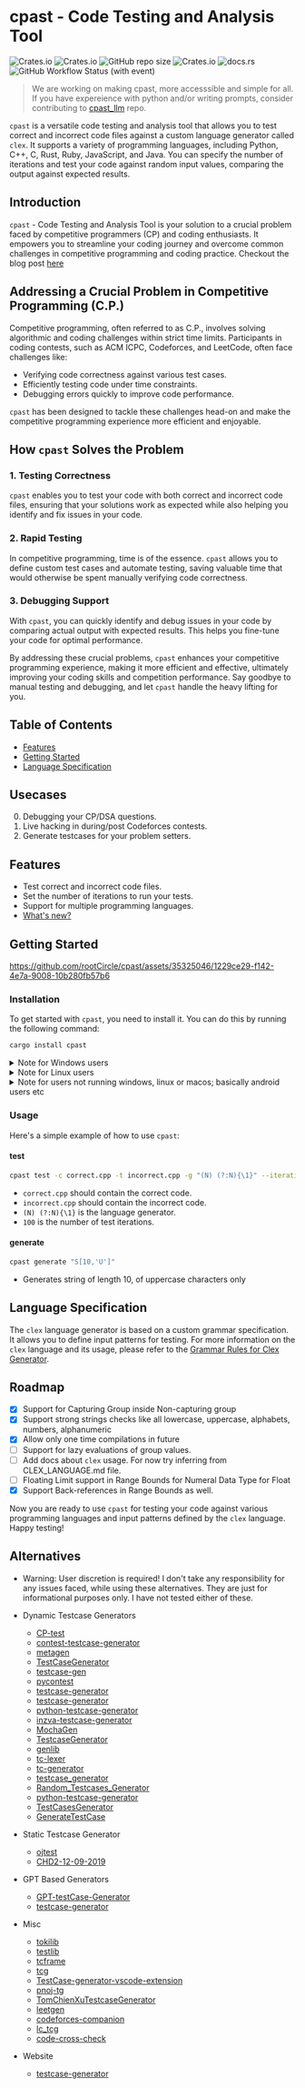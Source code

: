 # cpast - Code Testing and Analysis Tool

![Crates.io](https://img.shields.io/crates/d/cpast)
![Crates.io](https://img.shields.io/crates/v/cpast)
![GitHub repo size](https://img.shields.io/github/repo-size/rootCircle/cpast)
![Crates.io](https://img.shields.io/crates/l/cpast)
![docs.rs](https://img.shields.io/docsrs/cpast)
![GitHub Workflow Status (with event)](https://img.shields.io/github/actions/workflow/status/rootCircle/cpast/rust.yml)

> We are working on making cpast, more accesssible and simple for all. If you have expereience with python and/or writing prompts, consider contributing to [cpast_llm](https://github.com/rootCircle/cpast_llm) repo.

`cpast` is a versatile code testing and analysis tool that allows you to test correct and incorrect code files against a custom language generator called `clex`. It supports a variety of programming languages, including Python, C++, C, Rust, Ruby, JavaScript, and Java. You can specify the number of iterations and test your code against random input values, comparing the output against expected results.

## Introduction

`cpast` - Code Testing and Analysis Tool is your solution to a crucial problem faced by competitive programmers (CP) and coding enthusiasts. It empowers you to streamline your coding journey and overcome common challenges in competitive programming and coding practice.
Checkout the blog post [here](https://rootcircle.github.io/blog/project/cpast.html)

## Addressing a Crucial Problem in Competitive Programming (C.P.)

Competitive programming, often referred to as C.P., involves solving algorithmic and coding challenges within strict time limits. Participants in coding contests, such as ACM ICPC, Codeforces, and LeetCode, often face challenges like:

- Verifying code correctness against various test cases.
- Efficiently testing code under time constraints.
- Debugging errors quickly to improve code performance.

`cpast` has been designed to tackle these challenges head-on and make the competitive programming experience more efficient and enjoyable.

## How `cpast` Solves the Problem

### 1. Testing Correctness

`cpast` enables you to test your code with both correct and incorrect code files, ensuring that your solutions work as expected while also helping you identify and fix issues in your code.

### 2. Rapid Testing

In competitive programming, time is of the essence. `cpast` allows you to define custom test cases and automate testing, saving valuable time that would otherwise be spent manually verifying code correctness.

### 3. Debugging Support

With `cpast`, you can quickly identify and debug issues in your code by comparing actual output with expected results. This helps you fine-tune your code for optimal performance.

By addressing these crucial problems, `cpast` enhances your competitive programming experience, making it more efficient and effective, ultimately improving your coding skills and competition performance. Say goodbye to manual testing and debugging, and let `cpast` handle the heavy lifting for you.

## Table of Contents

- [Features](#features)
- [Getting Started](#getting-started)
- [Language Specification](#language-specification)

## Usecases

0. Debugging your CP/DSA questions.
1. Live hacking in during/post Codeforces contests.
2. Generate testcases for your problem setters.

## Features

- Test correct and incorrect code files.
- Set the number of iterations to run your tests.
- Support for multiple programming languages.
- [What's new?](./CHANGELOG.md)

## Getting Started

https://github.com/rootCircle/cpast/assets/35325046/1229ce29-f142-4e7a-9008-10b280fb57b6

### Installation

To get started with `cpast`, you need to install it. You can do this by running the following command:

```bash
cargo install cpast
```

<details>
<summary>Note for Windows users</summary>
<br>
On windows, to install cargo, run these commands in terminal (for faster and lighter setup)

```bash
winget install rustup
rustup toolchain install stable-x86_64-pc-windows-gnu
rustup default stable-x86_64-pc-windows-gnu
```

</details>

<details>
<summary>Note for Linux users</summary>
<br>
On Linux, you'll need to have xorg-dev and libxcb-composite0-dev to compile. On Debian and Ubuntu you can install them with

```bash
sudo apt install xorg-dev libxcb-composite0-dev
```

Required for clipboard support,

Chances are that clipboard support might be broken for some WMs like bspwm, but other features will work just fine!
</details>

<details>
<summary>Note for users not running windows, linux or macos; basically android users etc</summary>
<br>

Default compilations won't be supported due to lack of clipboard API support in those systems, and hence you need to compile it with `--no-default-features` feature

```bash
cargo install cpast --no-default-features
```

</details>

### Usage

Here's a simple example of how to use `cpast`:

#### test

```bash
cpast test -c correct.cpp -t incorrect.cpp -g "(N) (?:N){\1}" --iterations 100
```

- `correct.cpp` should contain the correct code.
- `incorrect.cpp` should contain the incorrect code.
- `(N) (?:N){\1}` is the language generator.
- `100` is the number of test iterations.

#### generate

```bash
cpast generate "S[10,'U']"
```

- Generates string of length 10, of uppercase characters only

## Language Specification

The `clex` language generator is based on a custom grammar specification. It allows you to define input patterns for testing.
For more information on the `clex` language and its usage, please refer to the [Grammar Rules for Clex Generator](./CLEX_LANGUAGE.md).

## Roadmap

- [x] Support for Capturing Group inside Non-capturing group
- [x] Support strong strings checks like all lowercase, uppercase, alphabets, numbers, alphanumeric
- [x] Allow only one time compilations in future
- [ ] Support for lazy evaluations of group values.
- [ ] Add docs about `clex` usage. For now try inferring from CLEX_LANGUAGE.md file.
- [ ] Floating Limit support in Range Bounds for Numeral Data Type for Float
- [x] Support Back-references in Range Bounds as well.

Now you are ready to use `cpast` for testing your code against various programming languages and input patterns defined by the `clex` language. Happy testing!

## Alternatives

- Warning: User discretion is required! I don't take any responsibility for any issues faced, while using these alternatives. They are just for informational purposes only. I have not tested either of these.

- Dynamic Testcase Generators
    - [CP-test](https://github.com/ccd97/CP-test)
    - [contest-testcase-generator](https://github.com/tmt514/contest-testcase-generator)
    - [metagen](https://github.com/mingaleg/metagen)
    - [TestCaseGenerator](https://github.com/masterashu/TestCaseGenerator)
    - [testcase-gen](https://github.com/JacobLinCool/testcase-gen)
    - [pycontest](https://github.com/matinhimself/pycontest)
    - [testcase-generator](https://github.com/naskya/testcase-generator)
    - [testcase-generator](https://github.com/Ninjaclasher/testcase-generator)
    - [python-testcase-generator](https://github.com/tjkendev/python-testcase-generator)
    - [inzva-testcase-generator](https://github.com/brkdnmz/inzva-testcase-generator)
    - [MochaGen](https://github.com/CKEFGISC/MochaGen/)
    - [TestcaseGenerator](https://github.com/phirasit/TestcaseGenerator)
    - [genlib](https://github.com/MasterIceZ/genlib)
    - [tc-lexer](https://github.com/bluebottlewize/tc-lexer)
    - [tc-generator](https://github.com/rdxxer/tc-generator)
    - [testcase_generator](https://github.com/hyeonseok92/testcase_generator)
    - [Random_Testcases_Generator](https://github.com/dasilvaca/Random_Testcases_Generator)
    - [python-testcase-generator](https://github.com/tuanpauet/python-testcase-generator)
    - [TestCasesGenerator](https://github.com/khaled-hamam/TestCasesGenerator)
    - [GenerateTestCase](https://github.com/Gingmzmzx/GenerateTestCase)

- Static Testcase Generator
    - [ojtest](https://github.com/f-fanfan/ojtest)
    - [CHD2-12-09-2019](https://github.com/fextivity/CHD2-12-09-2019)

- GPT Based Generators
    - [GPT-testCase-Generator](https://github.com/voho0000/GPT-testCase-Generator)
    - [testcase-generator](https://github.com/DragonBuilder/testcase-generator)

- Misc
    - [tokilib](https://github.com/fushar/tokilib)
    - [testlib](https://github.com/MikeMirzayanov/testlib)
    - [tcframe](https://github.com/ia-toki/tcframe)
    - [tcg](https://github.com/huntzhan/tcg)
    - [TestCase-generator-vscode-extension](https://github.com/yongsk0066/TestCase-generator-vscode-extension)
    - [pnoj-tg](https://github.com/pnoj/pnoj-tg)
    - [TomChienXuTestcaseGenerator](https://github.com/TomChienXuOrganization/TomChienXuTestcaseGenerator)
    - [leetgen](https://github.com/sebnyberg/leetgen)
    - [codeforces-companion](https://github.com/PanagiotisPtr/codeforces-companion)
    - [lc_tcg](https://github.com/deweshsoc/lc_tcg)
    - [code-cross-check](https://github.com/JacobLinCool/code-cross-check)

- Website
    - [testcase-generator](https://github.com/xxxzc/testcase-generator)

